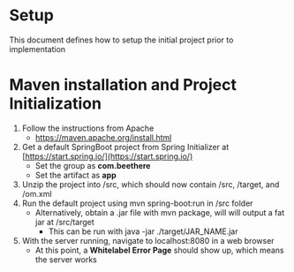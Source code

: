 # Setup
This document defines how to setup the initial project prior to implementation

# Maven installation and Project Initialization
1. Follow the instructions from Apache
   - https://maven.apache.org/install.html
2. Get a default SpringBoot project from Spring Initializer at [https://start.spring.io/](https://start.spring.io/)
   - Set the group as **com.beethere**
   - Set the artifact as **app**
3. Unzip the project into /src, which should now contain /src, /target, and /om.xml
4. Run the default project using mvn spring-boot:run in /src folder
   - Alternatively, obtain a .jar file with mvn package, will will output a fat jar at /src/target
      - This can be run with java -jar ./target/JAR_NAME.jar
5. With the server running, navigate to localhost:8080 in a web browser
   - At this point, a **Whitelabel Error Page** should show up, which means the server works
